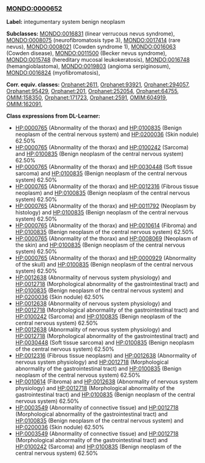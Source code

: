 
### [MONDO:0000652](http://purl.obolibrary.org/obo/MONDO_0000652)
**Label:** integumentary system benign neoplasm

**Subclasses:** [MONDO:0016831](http://purl.obolibrary.org/obo/MONDO_0016831) (linear verrucous nevus syndrome), [MONDO:0008075](http://purl.obolibrary.org/obo/MONDO_0008075) (neurofibromatosis type 3), [MONDO:0017414](http://purl.obolibrary.org/obo/MONDO_0017414) (rare nevus), [MONDO:0008021](http://purl.obolibrary.org/obo/MONDO_0008021) (Cowden syndrome 1), [MONDO:0016063](http://purl.obolibrary.org/obo/MONDO_0016063) (Cowden disease), [MONDO:0011500](http://purl.obolibrary.org/obo/MONDO_0011500) (Becker nevus syndrome), [MONDO:0015748](http://purl.obolibrary.org/obo/MONDO_0015748) (hereditary mucosal leukokeratosis), [MONDO:0016748](http://purl.obolibrary.org/obo/MONDO_0016748) (hemangioblastoma), [MONDO:0019803](http://purl.obolibrary.org/obo/MONDO_0019803) (angioma serpiginosum), [MONDO:0016824](http://purl.obolibrary.org/obo/MONDO_0016824) (myofibromatosis), 

**Corr. equiv. classes:** [Orphanet:2611](http://www.orpha.net/ORDO/Orphanet_2611), [Orphanet:93921](http://www.orpha.net/ORDO/Orphanet_93921), [Orphanet:294057](http://www.orpha.net/ORDO/Orphanet_294057), [Orphanet:95429](http://www.orpha.net/ORDO/Orphanet_95429), [Orphanet:201](http://www.orpha.net/ORDO/Orphanet_201), [Orphanet:252054](http://www.orpha.net/ORDO/Orphanet_252054), [Orphanet:64755](http://www.orpha.net/ORDO/Orphanet_64755), [OMIM:158350](http://purl.obolibrary.org/obo/OMIM_158350), [Orphanet:171723](http://www.orpha.net/ORDO/Orphanet_171723), [Orphanet:2591](http://www.orpha.net/ORDO/Orphanet_2591), [OMIM:604919](http://purl.obolibrary.org/obo/OMIM_604919), [OMIM:162091](http://purl.obolibrary.org/obo/OMIM_162091), 

**Class expressions from DL-Learner:**

- [HP:0000765](http://purl.obolibrary.org/obo/HP_0000765) (Abnormality of the thorax) and [HP:0100835](http://purl.obolibrary.org/obo/HP_0100835) (Benign neoplasm of the central nervous system) and [HP:0200036](http://purl.obolibrary.org/obo/HP_0200036) (Skin nodule) 62.50%
- [HP:0000765](http://purl.obolibrary.org/obo/HP_0000765) (Abnormality of the thorax) and [HP:0100242](http://purl.obolibrary.org/obo/HP_0100242) (Sarcoma) and [HP:0100835](http://purl.obolibrary.org/obo/HP_0100835) (Benign neoplasm of the central nervous system) 62.50%
- [HP:0000765](http://purl.obolibrary.org/obo/HP_0000765) (Abnormality of the thorax) and [HP:0030448](http://purl.obolibrary.org/obo/HP_0030448) (Soft tissue sarcoma) and [HP:0100835](http://purl.obolibrary.org/obo/HP_0100835) (Benign neoplasm of the central nervous system) 62.50%
- [HP:0000765](http://purl.obolibrary.org/obo/HP_0000765) (Abnormality of the thorax) and [HP:0012316](http://purl.obolibrary.org/obo/HP_0012316) (Fibrous tissue neoplasm) and [HP:0100835](http://purl.obolibrary.org/obo/HP_0100835) (Benign neoplasm of the central nervous system) 62.50%
- [HP:0000765](http://purl.obolibrary.org/obo/HP_0000765) (Abnormality of the thorax) and [HP:0011792](http://purl.obolibrary.org/obo/HP_0011792) (Neoplasm by histology) and [HP:0100835](http://purl.obolibrary.org/obo/HP_0100835) (Benign neoplasm of the central nervous system) 62.50%
- [HP:0000765](http://purl.obolibrary.org/obo/HP_0000765) (Abnormality of the thorax) and [HP:0010614](http://purl.obolibrary.org/obo/HP_0010614) (Fibroma) and [HP:0100835](http://purl.obolibrary.org/obo/HP_0100835) (Benign neoplasm of the central nervous system) 62.50%
- [HP:0000765](http://purl.obolibrary.org/obo/HP_0000765) (Abnormality of the thorax) and [HP:0008069](http://purl.obolibrary.org/obo/HP_0008069) (Neoplasm of the skin) and [HP:0100835](http://purl.obolibrary.org/obo/HP_0100835) (Benign neoplasm of the central nervous system) 62.50%
- [HP:0000765](http://purl.obolibrary.org/obo/HP_0000765) (Abnormality of the thorax) and [HP:0000929](http://purl.obolibrary.org/obo/HP_0000929) (Abnormality of the skull) and [HP:0100835](http://purl.obolibrary.org/obo/HP_0100835) (Benign neoplasm of the central nervous system) 62.50%
- [HP:0012638](http://purl.obolibrary.org/obo/HP_0012638) (Abnormality of nervous system physiology) and [HP:0012718](http://purl.obolibrary.org/obo/HP_0012718) (Morphological abnormality of the gastrointestinal tract) and [HP:0100835](http://purl.obolibrary.org/obo/HP_0100835) (Benign neoplasm of the central nervous system) and [HP:0200036](http://purl.obolibrary.org/obo/HP_0200036) (Skin nodule) 62.50%
- [HP:0012638](http://purl.obolibrary.org/obo/HP_0012638) (Abnormality of nervous system physiology) and [HP:0012718](http://purl.obolibrary.org/obo/HP_0012718) (Morphological abnormality of the gastrointestinal tract) and [HP:0100242](http://purl.obolibrary.org/obo/HP_0100242) (Sarcoma) and [HP:0100835](http://purl.obolibrary.org/obo/HP_0100835) (Benign neoplasm of the central nervous system) 62.50%
- [HP:0012638](http://purl.obolibrary.org/obo/HP_0012638) (Abnormality of nervous system physiology) and [HP:0012718](http://purl.obolibrary.org/obo/HP_0012718) (Morphological abnormality of the gastrointestinal tract) and [HP:0030448](http://purl.obolibrary.org/obo/HP_0030448) (Soft tissue sarcoma) and [HP:0100835](http://purl.obolibrary.org/obo/HP_0100835) (Benign neoplasm of the central nervous system) 62.50%
- [HP:0012316](http://purl.obolibrary.org/obo/HP_0012316) (Fibrous tissue neoplasm) and [HP:0012638](http://purl.obolibrary.org/obo/HP_0012638) (Abnormality of nervous system physiology) and [HP:0012718](http://purl.obolibrary.org/obo/HP_0012718) (Morphological abnormality of the gastrointestinal tract) and [HP:0100835](http://purl.obolibrary.org/obo/HP_0100835) (Benign neoplasm of the central nervous system) 62.50%
- [HP:0010614](http://purl.obolibrary.org/obo/HP_0010614) (Fibroma) and [HP:0012638](http://purl.obolibrary.org/obo/HP_0012638) (Abnormality of nervous system physiology) and [HP:0012718](http://purl.obolibrary.org/obo/HP_0012718) (Morphological abnormality of the gastrointestinal tract) and [HP:0100835](http://purl.obolibrary.org/obo/HP_0100835) (Benign neoplasm of the central nervous system) 62.50%
- [HP:0003549](http://purl.obolibrary.org/obo/HP_0003549) (Abnormality of connective tissue) and [HP:0012718](http://purl.obolibrary.org/obo/HP_0012718) (Morphological abnormality of the gastrointestinal tract) and [HP:0100835](http://purl.obolibrary.org/obo/HP_0100835) (Benign neoplasm of the central nervous system) and [HP:0200036](http://purl.obolibrary.org/obo/HP_0200036) (Skin nodule) 62.50%
- [HP:0003549](http://purl.obolibrary.org/obo/HP_0003549) (Abnormality of connective tissue) and [HP:0012718](http://purl.obolibrary.org/obo/HP_0012718) (Morphological abnormality of the gastrointestinal tract) and [HP:0100242](http://purl.obolibrary.org/obo/HP_0100242) (Sarcoma) and [HP:0100835](http://purl.obolibrary.org/obo/HP_0100835) (Benign neoplasm of the central nervous system) 62.50%


